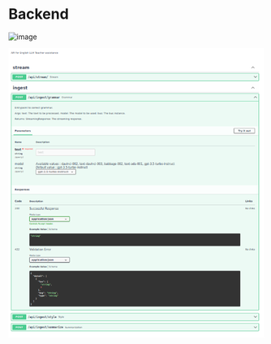 # Backend

![image](https://github.com/TatanParker/ai_english_teacher/assets/58026317/85a07ed3-3eb3-45a8-985f-6c8428ee8324)

![img.png](img.png)